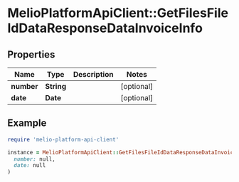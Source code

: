 # MelioPlatformApiClient::GetFilesFileIdDataResponseDataInvoiceInfo

## Properties

| Name | Type | Description | Notes |
| ---- | ---- | ----------- | ----- |
| **number** | **String** |  | [optional] |
| **date** | **Date** |  | [optional] |

## Example

```ruby
require 'melio-platform-api-client'

instance = MelioPlatformApiClient::GetFilesFileIdDataResponseDataInvoiceInfo.new(
  number: null,
  date: null
)
```


